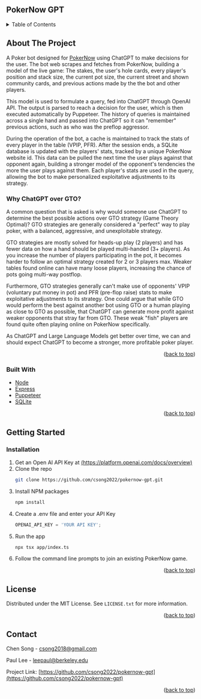 ## PokerNow GPT

<a id="readme-top"></a>

<!-- TABLE OF CONTENTS -->
<details>
  <summary>Table of Contents</summary>
  <ol>
    <li>
      <a href="#about-the-project">About The Project</a>
       <ul>
        <li><a href="#why-chatgpt-over-gto">Why ChatGPT over GTO?</a></li>
       </ul>
      <ul>
        <li><a href="#built-with">Built With</a></li>
      </ul>
    </li>
    <li>
      <a href="#getting-started">Getting Started</a>
      <ul>
        <li><a href="#installation">Installation</a></li>
      </ul>
    </li>
    <li><a href="#license">License</a></li>
    <li><a href="#contact">Contact</a></li>
  </ol>
</details>



<!-- ABOUT THE PROJECT -->
## About The Project

A Poker bot designed for [PokerNow](https://www.pokernow.club) using ChatGPT to make decisions for the user. The bot web scrapes and fetches from PokerNow, building a model of the live game: The stakes, the user's hole cards, every player's position and stack size, the current pot size, the current street and shown community cards, and previous actions made by the the bot and other players. 

This model is used to formulate a query, fed into ChatGPT through OpenAI API. The output is parsed to reach a decision for the user, which is then executed automatically by Puppeteer. The history of queries is maintained across a single hand and passed into ChatGPT so it can "remember" previous actions, such as who was the preflop aggressor.

During the operation of the bot, a cache is maintained to track the stats of every player in the table (VPIP, PFR). After the session ends, a SQLite database is updated with the players' stats, tracked by a unique PokerNow website id. This data can be pulled the next time the user plays against that opponent again, building a stronger model of the opponent's tendencies the more the user plays against them. Each player's stats are used in the query, allowing the bot to make personalized exploitative adjustments to its strategy.

### Why ChatGPT over GTO?

A common question that is asked is why would someone use ChatGPT to determine the best possible actions over GTO strategy (Game Theory Optimal)? GTO strategies are generally considered a "perfect" way to play poker, with a balanced, aggressive, and unexploitable strategy. 

GTO strategies are mostly solved for heads-up play (2 players) and has fewer data on how a hand should be played multi-handed (3+ players). As you increase the number of players participating in the pot, it becomes harder to follow an optimal strategy created for 2 or 3 players max. Weaker tables found online can have many loose players, increasing the chance of pots going multi-way postflop.

Furthermore, GTO strategies generally can't make use of opponents' VPIP (voluntary put money in pot) and PFR (pre-flop raise) stats to make exploitative adjustments to its strategy. One could argue that while GTO would perform the best against another bot using GTO or a human playing as close to GTO as possible, that ChatGPT can generate more profit against weaker opponents that stray far from GTO. These weak "fish" players are found quite often playing online on PokerNow specifically. 

As ChatGPT and Large Language Models get better over time, we can and should expect ChatGPT to become a stronger, more profitable poker player.


<p align="right">(<a href="#readme-top">back to top</a>)</p>



### Built With

* [Node][Node-url]
* [Express][Express-url]
* [Puppeteer][Puppeteer-url]
* [SQLite][SQLite-url]

<p align="right">(<a href="#readme-top">back to top</a>)</p>



<!-- GETTING STARTED -->
## Getting Started

### Installation

1. Get an Open AI API Key at [(https://platform.openai.com/docs/overview)](https://platform.openai.com/docs/overview)
2. Clone the repo
   ```sh
   git clone https://github.com/csong2022/pokernow-gpt.git
   ```
3. Install NPM packages
   ```sh
   npm install
   ```
4. Create a .env file and enter your API Key
   ```js
   OPENAI_API_KEY = 'YOUR API KEY';
   ```
5. Run the app
   ```sh
   npx tsx app/index.ts
   ```
6. Follow the command line prompts to join an existing PokerNow game.
<p align="right">(<a href="#readme-top">back to top</a>)</p>


<!-- LICENSE -->
## License

Distributed under the MIT License. See `LICENSE.txt` for more information.

<p align="right">(<a href="#readme-top">back to top</a>)</p>

<!-- CONTACT -->
## Contact

Chen Song - csong2018@gmail.com

Paul Lee - leepaul@berkeley.edu

Project Link: [https://github.com/csong2022/pokernow-gpt](https://github.com/csong2022/pokernow-gpt)

<p align="right">(<a href="#readme-top">back to top</a>)</p>

<!-- MARKDOWN LINKS & IMAGES -->
[Node-url]: https://nodejs.org/en
[Express-url]: https://expressjs.com/
[Puppeteer-url]: https://pptr.dev/
[SQLite-url]: https://www.sqlite.org/
